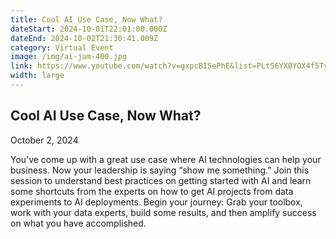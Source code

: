 ```yaml
---
title: Cool AI Use Case, Now What?
dateStart: 2024-10-01T22:01:00.000Z
dateEnd: 2024-10-02T21:30:41.009Z
category: Virtual Event
image: /img/ai-jam-400.jpg
link: https://www.youtube.com/watch?v=gxpcBISePhE&list=PLtS6YX0YOX4f5TyRI7jUdjm7D9H4laNlF
width: large
---
```

## Cool AI Use Case, Now What?

October 2, 2024

You’ve come up with a great use case where AI technologies can help your business. Now your leadership is saying “show me something.” Join this session to understand best practices on getting started with AI and learn some shortcuts from the experts on how to get AI projects from data experiments to AI deployments. Begin your journey: Grab your toolbox, work with your data experts, build some results, and then amplify success on what you have accomplished.
